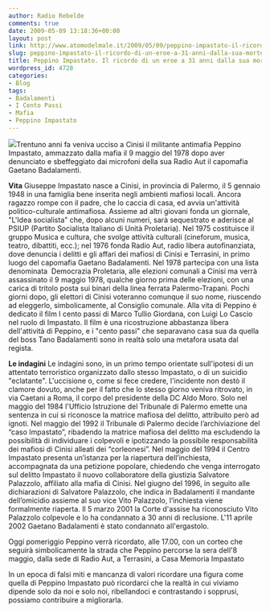 ```yaml
---
author: Radio Rebelde
comments: true
date: 2009-05-09 13:18:36+00:00
layout: post
link: http://www.atomodelmale.it/2009/05/09/peppino-impastato-il-ricordo-di-un-eroe-a-31-anni-dalla-sua-morte/
slug: peppino-impastato-il-ricordo-di-un-eroe-a-31-anni-dalla-sua-morte
title: Peppino Impastato. Il ricordo di un eroe a 31 anni dalla sua morte.
wordpress_id: 4728
categories:
- Blog
tags:
- Badalamenti
- I Cento Passi
- Mafia
- Peppino Impastato
---
```


![](http://www.atomodelmale.it/wp-content/uploads/2009/05/peppino_impastato-201x300.jpg)Trentuno anni fa veniva ucciso a Cinisi il militante antimafia Peppino Impastato, ammazzato dalla mafia il 9 maggio del 1978 dopo aver denunciato e sbeffeggiato dai microfoni della sua Radio Aut il capomafia Gaetano Badalamenti.

**Vita**
Giuseppe Impastato nasce a Cinisi, in provincia di Palermo, il 5 gennaio 1948 in una famiglia bene inserita negli ambienti mafiosi locali.
Ancora ragazzo rompe con il padre, che lo caccia di casa, ed avvia un'attività politico-culturale antimafiosa.
Assieme ad altri giovani fonda un giornale, "L'Idea socialista" che, dopo alcuni numeri, sarà sequestrato e aderisce al PSIUP (Partito Socialista Italiano di Unità Proletaria).
Nel 1975 costituisce il gruppo Musica e cultura, che svolge attività culturali (cineforum, musica, teatro, dibattiti, ecc.); nel 1976 fonda Radio Aut, radio libera autofinanziata, dove denuncia i delitti e gli affari dei mafiosi di Cinisi e Terrasini, in primo luogo del capomafia Gaetano Badalamenti.
Nel 1978 partecipa con una lista denominata  Democrazia Proletaria, alle elezioni comunali a Cinisi ma verrà assassinato il 9 maggio 1978, qualche giorno prima delle elezioni, con una carica di tritolo posta sui binari della linea ferrata Palermo-Trapani. Pochi giorni dopo, gli elettori di Cinisi voteranno comunque il suo nome, riuscendo ad eleggerlo, simbolicamente, al Consiglio comunale.
Alla vita di Peppino è dedicato il film I cento passi di Marco Tullio Giordana, con Luigi Lo Cascio nel ruolo di Impastato. Il film è una ricostruzione abbastanza libera dell'attività di Peppino, e i "cento passi" che separavano casa sua da quella del boss Tano Badalamenti sono in realtà solo una metafora usata dal regista.<!-- more -->

**Le indagini**
Le indagini sono, in un primo tempo orientate sull'ipotesi di un attentato terroristico organizzato dallo stesso Impastato, o di un suicidio "eclatante".
L'uccisione o, come si fece credere, l'incidente non destò il clamore dovuto, anche per il fatto che lo stesso giorno veniva ritrovato, in via Caetani a Roma, il corpo del presidente della DC Aldo Moro.
Solo nel maggio del 1984 l'Ufficio Istruzione del Tribunale di Palermo emette una sentenza  in cui si riconosce la matrice mafiosa del delitto, attribuito però ad ignoti.
Nel maggio del 1992 il Tribunale di Palermo decide l’archiviazione del “caso Impastato”, ribadendo la matrice mafiosa del delitto ma escludendo la possibilità di individuare i colpevoli e ipotizzando la possibile responsabilità dei mafiosi di Cinisi alleati dei “corleonesi”.
Nel maggio del 1994 il Centro Impastato presenta un’istanza per la riapertura dell’inchiesta, accompagnata da una petizione popolare, chiedendo che venga interrogato sul delitto Impastato il nuovo collaboratore della giustizia Salvatore Palazzolo, affiliato alla mafia di Cinisi.
Nel giugno del 1996, in seguito alle dichiarazioni di Salvatore Palazzolo, che indica in Badalamenti il mandante dell’omicidio assieme al suo vice Vito Palazzolo, l’inchiesta viene formalmente riaperta.
Il 5 marzo 2001 la Corte d'assise ha riconosciuto Vito Palazzolo colpevole e lo ha condannato a 30 anni di reclusione. L'11 aprile 2002 Gaetano Badalamenti è stato condannato all'ergastolo.

Oggi pomeriggio Peppino verrà ricordato, alle 17.00, con un corteo che seguirà simbolicamente la strada che Peppino percorse la sera dell'8 maggio, dalla sede di Radio Aut, a Terrasini, a Casa Memoria Impastato

In un epoca di falsi miti e mancanza di valori ricordare una figura come quella di Peppino Impastato può ricordarci che la realtà in cui viviamo dipende solo da noi e solo noi, ribellandoci e contrastando i sopprusi, possiamo contribuire a migliorarla.
